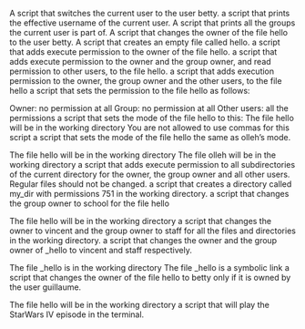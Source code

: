 A script that switches the current user to the user betty.
a script that prints the effective username of the current user.
A script that prints all the groups the current user is part of.
 A script that changes the owner of the file hello to the user betty.
A script that creates an empty file called hello.
a script that adds execute permission to the owner of the file hello.
a script that adds execute permission to the owner and the group owner, and read permission to other users, to the file hello.
a script that adds execution permission to the owner, the group owner and the other users, to the file hello
a script that sets the permission to the file hello as follows:

Owner: no permission at all
Group: no permission at all
Other users: all the permissions
a script that sets the mode of the file hello to this: The file hello will be in the working directory
You are not allowed to use commas for this script
a script that sets the mode of the file hello the same as olleh’s mode.

The file hello will be in the working directory
The file olleh will be in the working directory
a script that adds execute permission to all subdirectories of the current directory for the owner, the group owner and all other users. Regular files should not be changed.
 a script that creates a directory called my_dir with permissions 751 in the working directory.
a script that changes the group owner to school for the file hello

The file hello will be in the working directory
a script that changes the owner to vincent and the group owner to staff for all the files and directories in the working directory.
 a script that changes the owner and the group owner of _hello to vincent and staff respectively.

The file _hello is in the working directory
The file _hello is a symbolic link
a script that changes the owner of the file hello to betty only if it is owned by the user guillaume.

The file hello will be in the working directory
a script that will play the StarWars IV episode in the terminal.
